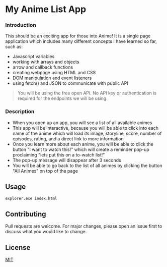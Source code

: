 # My Anime List App
### Introduction

This should be an exciting app for those into Anime! It is a single page application which includes many different concepts I have learned so far, such as:
- Javascript variables
- working with arrays and objects
- arrow and callback functions
- creating  webpage using HTML and CSS
- DOM manipulation and event listeners
- using fetch() and JSON to communicate with public API

>You will be using the free open API.
>No API key or authentication is required for the endpoints we will be using.

### Description
- When you open up an app, you will see a list of all available animes 
- This app will be interactive, because you will be able to click into each name of the anime which will load its image, storyline, score, number of episodes, rating, and a direct link to more information
- Once you learn more about each anime, you will be able to click the button "I want to watch this!" which will create a reminder pop-up proclaiming "lets put this on a to-watch list!"
- The pop-up message will disappear after 3 seconds
- You will be able to go back to the list of all animes by clicking the button "All Animes" on top of the page

## Usage

```bash 
explorer.exe index.html
```

## Contributing
Pull requests are welcome. For major changes, please open an issue first to discuss what you would like to change.

## License
[MIT](https://github.com/Leissan/my-anime-app/blob/main/LICENSE.md)